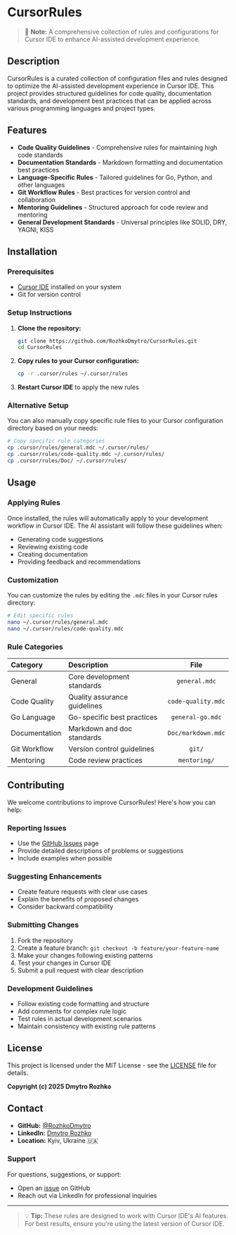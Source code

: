 # CursorRules

> 📝 **Note:** A comprehensive collection of rules and configurations for Cursor IDE to enhance AI-assisted development experience.

## Description

CursorRules is a curated collection of configuration files and rules designed to optimize the AI-assisted development experience in Cursor IDE. This project provides structured guidelines for code quality, documentation standards, and development best practices that can be applied across various programming languages and project types.

## Features

* **Code Quality Guidelines** - Comprehensive rules for maintaining high code standards
* **Documentation Standards** - Markdown formatting and documentation best practices
* **Language-Specific Rules** - Tailored guidelines for Go, Python, and other languages
* **Git Workflow Rules** - Best practices for version control and collaboration
* **Mentoring Guidelines** - Structured approach for code review and mentoring
* **General Development Standards** - Universal principles like SOLID, DRY, YAGNI, KISS

## Installation

### Prerequisites

* [Cursor IDE](https://cursor.sh/) installed on your system
* Git for version control

### Setup Instructions

1. **Clone the repository:**
   ```bash
   git clone https://github.com/RozhkoDmytro/CursorRules.git
   cd CursorRules
   ```

2. **Copy rules to your Cursor configuration:**
   ```bash
   cp -r .cursor/rules ~/.cursor/rules
   ```

3. **Restart Cursor IDE** to apply the new rules

### Alternative Setup

You can also manually copy specific rule files to your Cursor configuration directory based on your needs:

```bash
# Copy specific rule categories
cp .cursor/rules/general.mdc ~/.cursor/rules/
cp .cursor/rules/code-quality.mdc ~/.cursor/rules/
cp .cursor/rules/Doc/ ~/.cursor/rules/
```

## Usage

### Applying Rules

Once installed, the rules will automatically apply to your development workflow in Cursor IDE. The AI assistant will follow these guidelines when:

* Generating code suggestions
* Reviewing existing code
* Creating documentation
* Providing feedback and recommendations

### Customization

You can customize the rules by editing the `.mdc` files in your Cursor rules directory:

```bash
# Edit specific rules
nano ~/.cursor/rules/general.mdc
nano ~/.cursor/rules/code-quality.mdc
```

### Rule Categories

| Category | Description | File |
|:---|:---|:---:|
| General | Core development standards | `general.mdc` |
| Code Quality | Quality assurance guidelines | `code-quality.mdc` |
| Go Language | Go-specific best practices | `general-go.mdc` |
| Documentation | Markdown and doc standards | `Doc/markdown.mdc` |
| Git Workflow | Version control guidelines | `git/` |
| Mentoring | Code review practices | `mentoring/` |

## Contributing

We welcome contributions to improve CursorRules! Here's how you can help:

### Reporting Issues

* Use the [GitHub Issues](https://github.com/RozhkoDmytro/CursorRules/issues) page
* Provide detailed descriptions of problems or suggestions
* Include examples when possible

### Suggesting Enhancements

* Create feature requests with clear use cases
* Explain the benefits of proposed changes
* Consider backward compatibility

### Submitting Changes

1. Fork the repository
2. Create a feature branch: `git checkout -b feature/your-feature-name`
3. Make your changes following existing patterns
4. Test your changes in Cursor IDE
5. Submit a pull request with clear description

### Development Guidelines

* Follow existing code formatting and structure
* Add comments for complex rule logic
* Test rules in actual development scenarios
* Maintain consistency with existing rule patterns

## License

This project is licensed under the MIT License - see the [LICENSE](LICENSE) file for details.

**Copyright (c) 2025 Dmytro Rozhko**

## Contact

* **GitHub:** [@RozhkoDmytro](https://github.com/RozhkoDmytro)
* **LinkedIn:** [Dmytro Rozhko](https://linkedin.com/in/dmytro-rozhko)
* **Location:** Kyiv, Ukraine 🇺🇦

### Support

For questions, suggestions, or support:
* Open an [issue](https://github.com/RozhkoDmytro/CursorRules/issues) on GitHub
* Reach out via LinkedIn for professional inquiries

---

> 💡 **Tip:** These rules are designed to work with Cursor IDE's AI features. For best results, ensure you're using the latest version of Cursor IDE.
